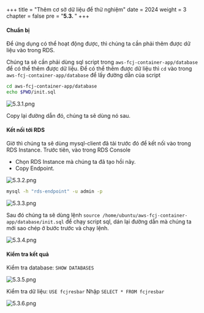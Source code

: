 +++
title = "Thêm cơ sở dữ liệu để thử nghiệm"
date = 2024
weight = 3
chapter = false
pre = "<b>5.3. </b>"
+++

#### Chuẩn bị

Để ứng dụng có thể hoạt động được, thì chúng ta cần phải thêm được dữ liệu vào trong RDS.

Chúng ta sẽ cần phải dùng sql script trong `aws-fcj-container-app/database` để có thể thêm được dữ liệu. Để có thể thêm được dữ liệu thì `cd` vào trong `aws-fcj-container-app/database` để lấy đường dẫn của script

```bash
cd aws-fcj-container-app/database
echo $PWD/init.sql
```

![5.3.1.png](/images/5-configure-ec2/5.3.1.png)

Copy lại đường dẫn đó, chúng ta sẽ dùng nó sau.

#### Kết nối tới RDS

Giờ thì chúng ta sẽ dùng mysql-client đã tải trước đó để kết nối vào trong RDS Instance. Trước tiên, vào trong RDS Console

- Chọn RDS Instance mà chúng ta đã tạo hồi nãy.
- Copy Endpoint.

![5.3.2.png](/images/5-configure-ec2/5.3.2.png)

```bash
mysql -h "rds-endpoint" -u admin -p
```

![5.3.3.png](/images/5-configure-ec2/5.3.3.png)

Sau đó chúng ta sẽ dùng lệnh `source /home/ubuntu/aws-fcj-container-app/database/init.sql` để chạy script sql, dán lại đường dẫn mà chúng ta mới sao chép ở bước trước và chạy lệnh.

![5.3.4.png](/images/5-configure-ec2/5.3.4.png)

#### Kiểm tra kết quả

Kiểm tra database: `SHOW DATABASES`

![5.3.5.png](/images/5-configure-ec2/5.3.5.png)

Kiểm tra dữ liệu: `USE fcjresbar`
Nhập `SELECT * FROM fcjresbar`

![5.3.6.png](/images/5-configure-ec2/5.3.6.png)
